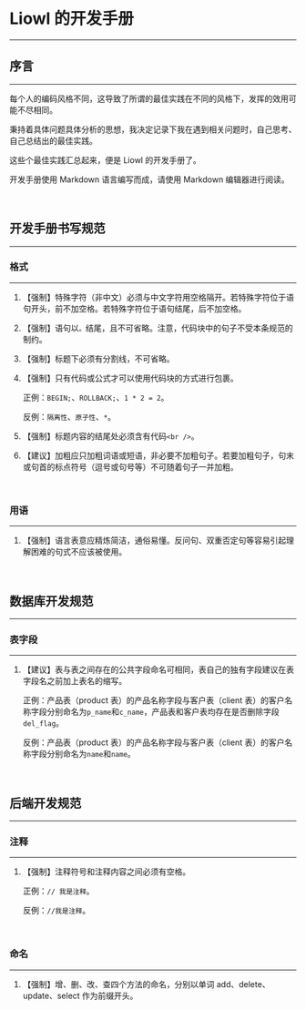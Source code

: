 # Liowl 的开发手册

---

## 序言

---

每个人的编码风格不同，这导致了所谓的最佳实践在不同的风格下，发挥的效用可能不尽相同。

秉持着具体问题具体分析的思想，我决定记录下我在遇到相关问题时，自己思考、自己总结出的最佳实践。

这些个最佳实践汇总起来，便是 Liowl 的开发手册了。

开发手册使用 Markdown 语言编写而成，请使用 Markdown 编辑器进行阅读。

<br />

## 开发手册书写规范

---

### 格式

---

1. 【强制】特殊字符（非中文）必须与中文字符用空格隔开。若特殊字符位于语句开头，前不加空格。若特殊字符位于语句结尾，后不加空格。

2. 【强制】语句以`。`结尾，且不可省略。注意，代码块中的句子不受本条规范的制约。

3. 【强制】标题下必须有分割线，不可省略。

4. 【强制】只有代码或公式才可以使用代码块的方式进行包裹。

   正例：`BEGIN;`、`ROLLBACK;`、`1 * 2 = 2`。

   反例：`隔离性`、`原子性`、`*`。

5. 【强制】标题内容的结尾处必须含有代码`<br />`。

6. 【建议】加粗应只加粗词语或短语，非必要不加粗句子。若要加粗句子，句末或句首的标点符号（逗号或句号等）不可随着句子一并加粗。

<br />

### 用语

---

1. 【强制】语言表意应精炼简洁，通俗易懂。反问句、双重否定句等容易引起理解困难的句式不应该被使用。

<br />

## 数据库开发规范

---

### 表字段

---

1. 【建议】表与表之间存在的公共字段命名可相同，表自己的独有字段建议在表字段名之前加上表名的缩写。

   正例：产品表（product 表）的产品名称字段与客户表（client 表）的客户名称字段分别命名为`p_name`和`c_name`，产品表和客户表均存在是否删除字段`del_flag`。

   反例：产品表（product 表）的产品名称字段与客户表（client 表）的客户名称字段分别命名为`name`和`name`。

<br />

## 后端开发规范

---

### 注释

---

1. 【强制】注释符号和注释内容之间必须有空格。

   正例：`// 我是注释`。

   反例：`//我是注释`。

<br />

### 命名

---

1. 【强制】增、删、改、查四个方法的命名，分别以单词 add、delete、update、select 作为前缀开头。

<br />
